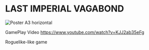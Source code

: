 # LAST IMPERIAL VAGABOND

![Poster A3 horizontal](https://user-images.githubusercontent.com/2405499/58764985-41faf600-8598-11e9-9220-277923ca7f5b.png)

GamePlay Video
https://www.youtube.com/watch?v=KJJ2ab35eFg

Roguelike-like game
